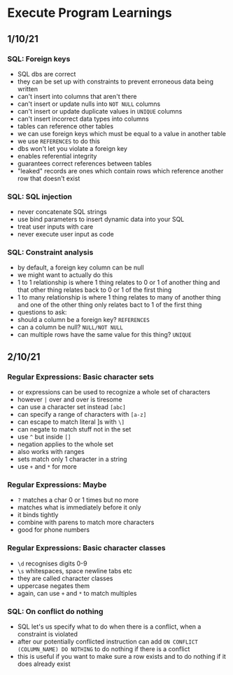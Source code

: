 # Execute Program Learnings

## 1/10/21

### SQL: Foreign keys

- SQL dbs are correct
- they can be set up with constraints to prevent erroneous data being written
- can't insert into columns that aren't there
- can't insert or update nulls into `NOT NULL` columns
- can't insert or update duplicate values in `UNIQUE` columns
- can't insert incorrect data types into columns
- tables can reference other tables
- we can use foreign keys which must be equal to a value in another table
- we use `REFERENCES` to do this
- dbs won't let you violate a foreign key
- enables referential integrity
- guarantees correct references between tables
- "leaked" records are ones which contain rows which reference another row that doesn't exist

### SQL: SQL injection

- never concatenate SQL strings
- use bind parameters to insert dynamic data into your SQL
- treat user inputs with care
- never execute user input as code

### SQL: Constraint analysis

- by default, a foreign key column can be null
- we might want to actually do this
- 1 to 1 relationship is where 1 thing relates to 0 or 1 of another thing and that other thing relates back to 0 or 1 of the first thing
- 1 to many relationship is where 1 thing relates to many of another thing and one of the other thing only relates bact to 1 of the first thing
- questions to ask:
- should a column be a foreign key? `REFERENCES`
- can a column be null? `NULL/NOT NULL`
- can multiple rows have the same value for this thing? `UNIQUE`

## 2/10/21

### Regular Expressions: Basic character sets

- or expressions can be used to recognize a whole set of characters
- however `|` over and over is tiresome
- can use a character set instead `[abc]`
- can specify a range of characters with `[a-z]`
- can escape to match literal ]s with `\]`
- can negate to match stuff not in the set
- use `^` but inside `[]`
- negation applies to the whole set
- also works with ranges
- sets match only 1 character in a string
- use `+` and `*` for more

### Regular Expressions: Maybe

- `?` matches a char 0 or 1 times but no more
- matches what is immediately before it only
- it binds tightly
- combine with parens to match more characters
- good for phone numbers

### Regular Expressions: Basic character classes

- `\d` recognises digits 0-9
- `\s` whitespaces, space newline tabs etc
- they are called character classes
- uppercase negates them
- again, can use `+` and `*` to match multiples

### SQL: On conflict do nothing

- SQL let's us specify what to do when there is a conflict, when a constraint is violated
- after our potentially conflicted instruction can add `ON CONFLICT (COLUMN_NAME) DO NOTHING` to do nothing if there is a conflict
- this is useful if you want to make sure a row exists and to do nothing if it does already exist
